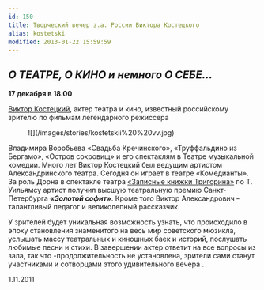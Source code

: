```yaml
---
id: 150
title: Творческий вечер з.а. России Виктора Костецкого
alias: kostetski
modified: 2013-01-22 15:59:59
---
```


## _О ТЕАТРЕ, О КИНО и немного О СЕБЕ…_

**17 декабря в 18.00**

[Виктор Костецкий](58-viktor-kostetskii.html), актер театра и кино, известный российскому зрителю по фильмам легендарного режиссера

<figure>
![](/images/stories/kostetskii%20%20vv.jpg)
</figure>

Владимира Воробьева «Свадьба Кречинского», «Труффальдино из Бергамо», «Остров сокровищ» и его спектаклям в Театре музыкальной комедии. Много лет Виктор Костецкий был ведущим артистом Александринского театра. Сегодня он играет в театре «Комедианты». За роль Дорна в спектакле театра [«Записные книжки Тригорина»](72-trigorin.html) по Т. Уильямсу артист получил высшую театральную премию Санкт-Петербурга **«_Золотой софит_»**. Кроме того Виктор Александрович – талантливый педагог и великолепный рассказчик.

У зрителей будет уникальная возможность узнать, что происходило в эпоху становления знаменитого на весь мир советского мюзикла, услышать массу театральных и киношных баек и историй, послушать любимые песни и стихи. В завершении актер ответит на все вопросы из зала, так что -продолжительность не установлена, зрители сами станут участниками и сотворцами этого удивительного вечера .

1.11.2011

